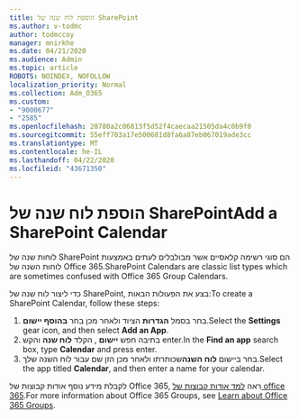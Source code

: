 ```yaml
---
title: הוספת לוח שנה של SharePoint
ms.author: v-todmc
author: todmccoy
manager: mnirkhe
ms.date: 04/21/2020
ms.audience: Admin
ms.topic: article
ROBOTS: NOINDEX, NOFOLLOW
localization_priority: Normal
ms.collection: Adm_O365
ms.custom:
- "9000677"
- "2585"
ms.openlocfilehash: 20780a2c06813f5d52f4caecaa21505da4c0b9f0
ms.sourcegitcommit: 55eff703a17e500681d8fa6a87eb067019ade3cc
ms.translationtype: MT
ms.contentlocale: he-IL
ms.lasthandoff: 04/22/2020
ms.locfileid: "43671350"
---
```

# <a name="add-a-sharepoint-calendar"></a><span data-ttu-id="6faf6-102">הוספת לוח שנה של SharePoint</span><span class="sxs-lookup"><span data-stu-id="6faf6-102">Add a SharePoint Calendar</span></span>

<span data-ttu-id="6faf6-103">לוחות שנה של SharePoint הם סוגי רשימה קלאסיים אשר מבולבלים לעתים באמצעות לוחות השנה של Office 365.</span><span class="sxs-lookup"><span data-stu-id="6faf6-103">SharePoint Calendars are classic list types which are sometimes confused with Office 365 Group Calendars.</span></span>
 
<span data-ttu-id="6faf6-104">כדי ליצור לוח שנה של SharePoint, בצע את הפעולות הבאות:</span><span class="sxs-lookup"><span data-stu-id="6faf6-104">To create a SharePoint Calendar, follow these steps:</span></span>
 
1.  <span data-ttu-id="6faf6-105">בחר בסמל **הגדרות** הציוד ולאחר מכן בחר **בהוסף יישום**.</span><span class="sxs-lookup"><span data-stu-id="6faf6-105">Select the **Settings** gear icon, and then select **Add an App**.</span></span>
2.  <span data-ttu-id="6faf6-106">בתיבה חפש **יישום** , הקלד **לוח שנה** והקש enter.</span><span class="sxs-lookup"><span data-stu-id="6faf6-106">In the **Find an app** search box, type **Calendar** and press enter.</span></span>
3.  <span data-ttu-id="6faf6-107">בחר ביישום **לוח השנה**שכותרתו ולאחר מכן הזן שם עבור לוח השנה שלך.</span><span class="sxs-lookup"><span data-stu-id="6faf6-107">Select the app titled **Calendar**, and then enter a name for your calendar.</span></span>

<span data-ttu-id="6faf6-108">לקבלת מידע נוסף אודות קבוצות של Office 365, ראה [למד אודות קבוצות של office 365](https://support.office.com/article/Learn-about-Office-365-groups-b565caa1-5c40-40ef-9915-60fdb2d97fa2).</span><span class="sxs-lookup"><span data-stu-id="6faf6-108">For more information about Office 365 Groups, see [Learn about Office 365 Groups](https://support.office.com/article/Learn-about-Office-365-groups-b565caa1-5c40-40ef-9915-60fdb2d97fa2).</span></span>

